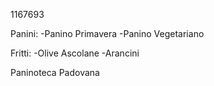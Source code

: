 1167693

Panini:
	-Panino Primavera
	-Panino Vegetariano

Fritti:
	-Olive Ascolane
	-Arancini

Paninoteca Padovana
